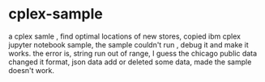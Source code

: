 # cplex-sample
a cplex samle , find optimal locations of new stores, copied ibm cplex jupyter notebook sample, the sample couldn't run , debug it and make it works.
the error is, string run out of range, I guess the chicago public data changed it format, json data add or deleted some data, made the sample doesn't work.
